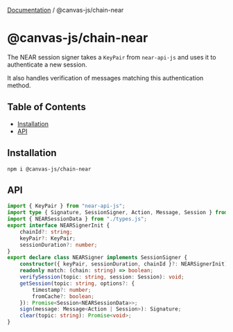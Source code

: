 [Documentation](../../index.md) / @canvas-js/chain-near

# @canvas-js/chain-near

The NEAR session signer takes a `KeyPair` from `near-api-js` and uses it to authenticate a new session.

It also handles verification of messages matching this authentication method.

## Table of Contents

- [Installation](#installation)
- [API](#api)

## Installation

```
npm i @canvas-js/chain-near
```

## API

```ts
import { KeyPair } from "near-api-js";
import type { Signature, SessionSigner, Action, Message, Session } from "@canvas-js/interfaces";
import { NEARSessionData } from "./types.js";
export interface NEARSignerInit {
    chainId?: string;
    keyPair?: KeyPair;
    sessionDuration?: number;
}
export declare class NEARSigner implements SessionSigner {
    constructor({ keyPair, sessionDuration, chainId }?: NEARSignerInit);
    readonly match: (chain: string) => boolean;
    verifySession(topic: string, session: Session): void;
    getSession(topic: string, options?: {
        timestamp?: number;
        fromCache?: boolean;
    }): Promise<Session<NEARSessionData>>;
    sign(message: Message<Action | Session>): Signature;
    clear(topic: string): Promise<void>;
}
```
